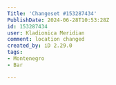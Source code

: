 ```yaml
---
Title: 'Changeset #153287434'
PublishDate: 2024-06-28T10:53:28Z
id: 153287434
user: Kladionica Meridian
comment: location changed
created_by: iD 2.29.0
tags:
- Montenegro
- Bar

---
```


